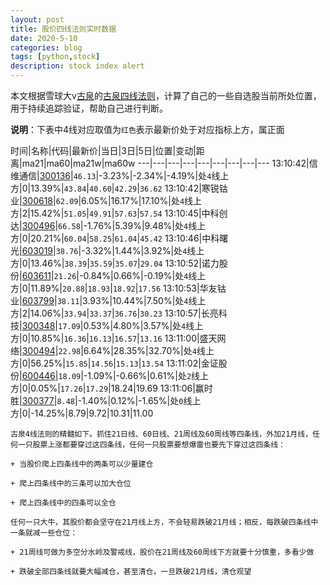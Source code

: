 ```yaml
---
layout: post
title: 股价四线法则实时数据
date: 2020-5-10
categories: blog
tags: [python,stock]
description: stock index alert
---
```



本文根据雪球大v[古泉](https://xueqiu.com/u/7148646888)的[古泉四线法则](https://xueqiu.com/7148646888/130498192)，计算了自己的一些自选股当前所处位置，用于持续追踪验证，帮助自己进行判断。

**说明**：下表中4线对应取值为`红色`表示最新价处于对应指标上方，属正面

时间|名称|代码|最新价|当日|3日|5日|位置|变动|距离|ma21|ma60|ma21w|ma60w
---|---|---|---|---|---|---|---|---
13:10:42|信维通信|[300136](https://xueqiu.com/S/SZ300136)|`46.13`|-3.23%|-2.34%|-4.19%|处`4`线上方|0|13.39%|`43.84`|`40.60`|`42.29`|`36.62`
13:10:42|寒锐钴业|[300618](https://xueqiu.com/S/SZ300618)|`62.09`|6.05%|16.17%|17.10%|处`4`线上方|2|15.42%|`51.05`|`49.91`|`57.63`|`57.54`
13:10:45|中科创达|[300496](https://xueqiu.com/S/SZ300496)|`66.58`|-1.76%|5.39%|9.48%|处`4`线上方|0|20.21%|`60.04`|`58.25`|`61.04`|`45.42`
13:10:46|中科曙光|[603019](https://xueqiu.com/S/SH603019)|`38.76`|-3.32%|1.44%|3.92%|处`4`线上方|0|13.46%|`38.39`|`35.59`|`35.07`|`29.04`
13:10:52|诺力股份|[603611](https://xueqiu.com/S/SH603611)|`21.26`|-0.84%|0.66%|-0.19%|处`4`线上方|0|11.89%|`20.88`|`18.93`|`18.92`|`17.56`
13:10:53|华友钴业|[603799](https://xueqiu.com/S/SH603799)|`38.11`|3.93%|10.44%|7.50%|处`4`线上方|2|14.06%|`33.94`|`33.37`|`36.76`|`30.23`
13:10:57|长亮科技|[300348](https://xueqiu.com/S/SZ300348)|`17.09`|0.53%|4.80%|3.57%|处`4`线上方|0|10.85%|`16.36`|`16.13`|`16.57`|`13.16`
13:11:00|盛天网络|[300494](https://xueqiu.com/S/SZ300494)|`22.98`|6.64%|28.35%|32.70%|处`4`线上方|0|56.25%|`15.85`|`14.56`|`15.13`|`13.54`
13:11:02|金证股份|[600446](https://xueqiu.com/S/SH600446)|`18.09`|-1.09%|-0.66%|0.61%|处`2`线上方|0|0.05%|`17.26`|`17.29`|18.24|19.69
13:11:06|赢时胜|[300377](https://xueqiu.com/S/SZ300377)|`8.48`|-1.40%|0.12%|-1.65%|处`0`线上方|0|-14.25%|8.79|9.72|10.31|11.00

```
古泉4线法则的精髓如下。抓住21日线、60日线、21周线及60周线等四条线，外加21月线，任何一只股票上涨都要穿过这四条线，任何一只股票要想爆雷也要先下穿过这四条线：

+ 当股价爬上四条线中的两条可以少量建仓

+ 爬上四条线中的三条可以加大仓位

+ 爬上四条线中的四条可以全仓

任何一只大牛，其股价都会坚守在21月线上方，不会轻易跌破21月线；相反，每跌破四条线中一条就减一些仓位：

+ 21周线可做为多空分水岭及警戒线，股价在21周线及60周线下方就要十分慎重，多看少做

+ 跌破全部四条线就要大幅减仓，甚至清仓，一旦跌破21月线，清仓观望
```